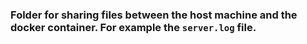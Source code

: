### Folder for sharing files between the host machine and the docker container. For example the `server.log` file.
